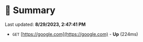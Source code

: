 # 📖 Summary
Last updated: **8/29/2023, 2:47:41 PM**

- `GET` [https://google.com](https://google.com) - **Up** (224ms)
